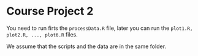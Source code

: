 Course Project 2
=================

You need to run firts the `processData.R` file, later you can run the `plot1.R, plot2.R, ..., plot6.R` files.

We assume that the scripts and the data are in the same folder.
